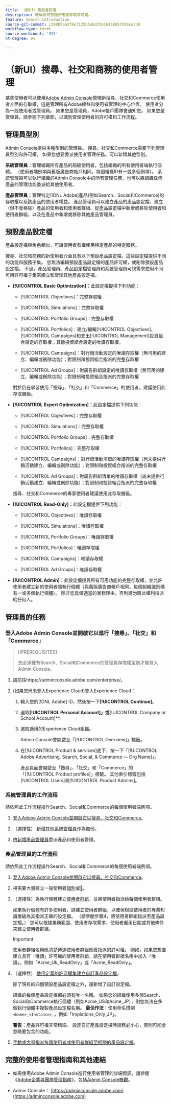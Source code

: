 ```yaml
---
title: （新UI）使用者管理
description: 瞭解如何管理使用者存取許可權。
feature: Search Introduction
source-git-commit: c198b5ea2f8ef125b1a5d25616158d57950ce3b0
workflow-type: tm+mt
source-wordcount: '975'
ht-degree: 0%

---
```


# （新UI）搜尋、社交和商務的使用者管理

某些使用者可以使用[Adobe Admin Console](https://helpx.adobe.com/tw/enterprise/using/admin-console.html)管理新搜尋、社交和Commerce使用者介面的存取權，這是管理所有Adobe權益和使用者管理的中心位置。 使用者分為一般使用者或管理員。 如果您是管理員，Adobe帳戶團隊會通知您。 如果您是管理員，請參閱下列章節，以識別管理使用者的許可權和工作流程。

## 管理員型別

Admin Console提供多種型別的管理員。 搜尋、社交和Commerce需要下列管理員型別和許可權。 如果您想要委派使用者管理任務，可以新增其他型別。

**系統管理員：**&#x200B;管理組織所有產品的超級使用者，包括組織的所有使用者端執行個體。 （使用者端例項與舊版廣告商帳戶相同，每個組織ID有一或多個例項）。 系統管理員可以執行組織的Admin Console中的所有管理任務，也可以將組織任何產品的管理功能委派給其他使用者。

**產品管理員：**&#x200B;管理特定[!DNL Adobe]產品(例如Search、Social和Commerce)的存取權以及該產品的使用者權益。 產品管理員可以建立產品的產品設定檔、建立（但不會移除）產品的使用者和使用者群組、從產品設定檔中新增或移除使用者和使用者群組，以及在產品中新增或移除其他產品管理員。

<!--
**Product profile admin:** Manages assigned product profiles for individual products. A product profile admin can add (but not remove) users and user groups to the organization; add or remove users and user groups from product profiles; and assign or revoke permissions from product profiles. [I don't think this is applicable: and manage the product roles for product profiles.]

**User group admin:** Manages assigned user groups and their access rights. A user group admin can add or remove users from groups and add or remove user group admins from groups.
-->

## 預設產品設定檔

產品設定檔與角色類似，可讓使用者有權使用特定產品的特定服務。

搜尋、社交和商務的新使用者介面具有以下預設產品設定檔，這些設定檔提供不同的功能和服務子集。 您無法編輯預設產品設定檔的產品許可權，或刪除預設產品設定檔。 不過，產品管理員、產品設定檔管理員和系統管理員可視需求使用不同可用許可權子集來建立和管理其他產品設定檔。

* **[!UICONTROL Basic Optimization]：**&#x200B;此設定檔提供下列功能：

   * [!UICONTROL Objectives]：完整存取權

   * [!UICONTROL Simulations]：完整存取權

   * [!UICONTROL Portfolio Groups]：完整存取權

   * [!UICONTROL Portfolios]：建立/編輯[!UICONTROL Objectives]、[!UICONTROL Campaigns]和支出[!UICONTROL Management]投資組合設定的存取權；其餘投資組合設定的唯讀存取權。

   * [!UICONTROL Campaigns]：對行銷活動設定的唯讀存取權（無可用的建立、編輯或刪除功能）；對限制和投資組合指派的完整存取權

   * [!UICONTROL Ad Groups]：對廣告群組設定的唯讀存取權（無可用的建立、編輯或刪除功能）；對限制和投資組合指派的完整存取權

  對於仍在學習使用「搜尋」、「社交」和「Commerce」的使用者，建議使用此存取層級。

* **[!UICONTROL Expert Optimization]：**&#x200B;此設定檔提供下列功能：

   * [!UICONTROL Objectives]：完整存取權

   * [!UICONTROL Simulations]：完整存取權

   * [!UICONTROL Portfolio Groups]：完整存取權

   * [!UICONTROL Portfolios]：完整存取權

   * [!UICONTROL Campaigns]：對行銷活動清單的唯讀存取權（尚未提供行銷活動建立、編輯或刪除功能）；對限制和投資組合指派的完整存取權

   * [!UICONTROL Ad Groups]：對廣告群組清單的唯讀存取權（尚未提供行銷活動建立、編輯或刪除功能）；對限制和投資組合指派的完整存取權

  搜尋、社交和Commerce的專家使用者建議使用此存取層級。

* **[!UICONTROL Read-Only]：**&#x200B;此設定檔提供下列功能：

   * [!UICONTROL Objectives]：唯讀存取權

   * [!UICONTROL Simulations]：唯讀存取權

   * [!UICONTROL Portfolio Groups]：唯讀存取權

   * [!UICONTROL Portfolios]：唯讀存取權

   * [!UICONTROL Campaigns]：唯讀存取權

   * [!UICONTROL Ad Groups]：唯讀存取權

* **[!UICONTROL Admin]：**&#x200B;此設定檔授與所有可用功能的完整存取權，並允許使用者建立新的使用者端執行個體（與舊版廣告商帳戶相同，每個組織識別碼有一或多個執行個體）。 除非您具備適當的業務理由，否則請勿將此權利指派給任何人。

## 管理員的任務

### 登入Adobe Admin Console並開啟它以進行「搜尋」、「社交」和「Commerce」

>[!PREREQUISITES]
>
>您必須擁有Search、Social和Commerce的管理員存取權型別才能登入Admin Console。

1. 請前往https://adminconsole.adobe.com/enterprise/。

1. (如果您尚未登入Experience Cloud)登入Experience Cloud：

   1. 輸入您的[!DNL Adobe] ID，然後按一下&#x200B;**[!UICONTROL Continue]**。

   1. 選取&#x200B;**[!UICONTROL Personal Account]」或&#x200B;**&#x200B;[!UICONTROL Company or School Account]**.<!-- Will it necessarily be "Company or School Account?" -->

   1. 選取適用的Experience Cloud組織。

      Admin Console會開啟至「[!UICONTROL Overview]」標籤。

   1. 在[!UICONTROL Product & services]底下，按一下「[!UICONTROL Adobe Advertising, Search, Social, & Commerce — Org Name]」。

      產品頁面會開啟至「搜尋」、「社交」和「Commerce」的「[!UICONTROL Product profiles]」標籤。 其他索引標籤包括[!UICONTROL Users]和[!UICONTROL Product Admins]。

### 系統管理員的工作流程

請依照此工作流程操作Search、Social和Commerce的每個使用者端例項。

1. [登入Adobe Admin Console並開啟它以搜尋、社交和Commerce](#open-admin-console)。

1. （選擇性） [新增其他系統管理員](https://helpx.adobe.com/tw/enterprise/using/admin-roles.html#enterprise)作為備份。

1. 由[新增產品管理員](https://helpx.adobe.com/tw/enterprise/using/admin-roles.html#enterprise)委派產品和使用者管理。

### 產品管理員的工作流程

請依照此工作流程操作Search、Social和Commerce的每個使用者端例項。

1. [登入Adobe Admin Console並開啟它以搜尋、社交和Commerce](#open-admin-console)。

1. 視需要大量建立一般使用者[個別](https://helpx.adobe.com/tw/enterprise/using/manage-users-individually.html)或[&#128279;](https://helpx.adobe.com/tw/enterprise/using/bulk-upload-users.html)。

1. （選擇性）為執行個體建立[使用者群組](https://helpx.adobe.com/tw/enterprise/using/user-groups.html)，並將使用者指派給每個使用者群組。

   如果執行個體有許多使用者，請建立使用者群組，以確保根據使用者的專業知識層級為其指派正確的設定檔。 （請參閱步驟4，將使用者群組指派至產品設定檔。） 您可以根據業務範圍、使用者存取需求、使用者僱用日期或其他條件來建立使用者群組。

   >[!IMPORTANT]
   >
   >使用者群組名稱應清楚傳達使用者群組應獲指派的許可權。 例如，如果您想要建立具有「唯讀」許可權的使用者群組，請在使用者群組名稱中加入「唯讀」，例如「Acme_Uk_ReadOnly」或「Acme_ReadOnly」。

1. （選擇性） [使用定義的許可權集建立自訂產品設定檔](https://helpx.adobe.com/tw/enterprise/using/manage-product-profiles.html)。

   除了現有的四個預設產品設定檔之外，還新增了自訂設定檔。

   組織的每個產品設定檔都必須有唯一名稱。 如果您的組織使用多個Search、Social和Commerce執行個體（例如Acme_US和Acme_JP），則您無法在多個執行個體中複製產品設定檔名稱。 **最佳作法：**&#x200B;使用命名慣例`<Name>_<Instance>,`，例如「Implations_Only_JP」。

   **警告：**&#x200B;產品許可權非常精細。 設定自訂產品設定檔時請務必小心，否則可能會忽略要包含的功能。

1. [手動或大量指派每個使用者或使用者群組至相關的產品設定檔](https://helpx.adobe.com/tw/enterprise/using/manage-product-profiles.html)。

## 完整的使用者管理指南和其他連結

* 如需使用Adobe Admin Console進行使用者管理的詳細資訊，請參閱《[Adobe企業與團隊管理指南](https://helpx.adobe.com/tw/enterprise/admin-guide.html)》，包括[Admin Console概觀](https://helpx.adobe.com/tw/enterprise/using/admin-console.html)。

* Admin Console： [https://adminconsole.adobe.com](https://adminconsole.adobe.com)

